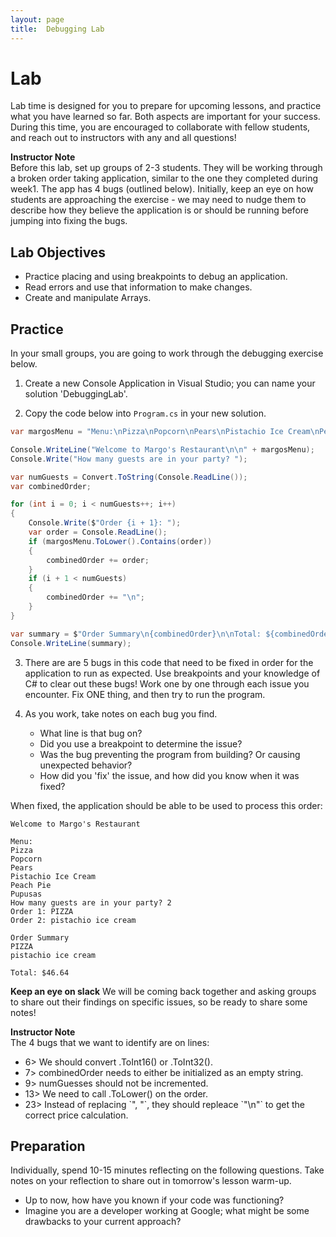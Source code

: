 ```yaml
---
layout: page
title:  Debugging Lab
---
```


# Lab
Lab time is designed for you to prepare for upcoming lessons, and practice what you have learned so far.  Both aspects are important for your success.  During this time, you are encouraged to collaborate with fellow students, and reach out to instructors with any and all questions!

<aside class="instructor-notes">
  <p><strong>Instructor Note</strong><br>Before this lab, set up groups of 2-3 students.  They will be working through a broken order taking application, similar to the one they completed during week1.  The app has 4 bugs (outlined below).  Initially, keep an eye on how students are approaching the exercise - we may need to nudge them to describe how they believe the application is or should be running before jumping into fixing the bugs.</p>
</aside>

## Lab Objectives
* Practice placing and using breakpoints to debug an application.
* Read errors and use that information to make changes.
* Create and manipulate Arrays.

## Practice

In your small groups, you are going to work through the debugging exercise below.

1. Create a new Console Application in Visual Studio; you can name your solution 'DebuggingLab'.

2. Copy the code below into `Program.cs` in your new solution.

```cs
var margosMenu = "Menu:\nPizza\nPopcorn\nPears\nPistachio Ice Cream\nPeach Pie\nPupusas";

Console.WriteLine("Welcome to Margo's Restaurant\n\n" + margosMenu);
Console.Write("How many guests are in your party? ");

var numGuests = Convert.ToString(Console.ReadLine());
var combinedOrder;

for (int i = 0; i < numGuests++; i++)
{
    Console.Write($"Order {i + 1}: ");
    var order = Console.ReadLine();
    if (margosMenu.ToLower().Contains(order))
    {
        combinedOrder += order;
    }
    if (i + 1 < numGuests)
    {
        combinedOrder += "\n";
    }
}

var summary = $"Order Summary\n{combinedOrder}\n\nTotal: ${combinedOrder.Replace(" ", "").Replace(", ", "").Length * 2.12}";
Console.WriteLine(summary);
```

3. There are are 5 bugs in this code that need to be fixed in order for the application to run as expected.  Use breakpoints and your knowledge of C# to clear out these bugs! Work one by one through each issue you encounter.  Fix ONE thing, and then try to run the program.

4. As you work, take notes on each bug you find.
    * What line is that bug on?
    * Did you use a breakpoint to determine the issue?
    * Was the bug preventing the program from building? Or causing unexpected behavior?
    * How did you 'fix' the issue, and how did you know when it was fixed?

When fixed, the application should be able to be used to process this order:
```
Welcome to Margo's Restaurant

Menu:
Pizza
Popcorn
Pears
Pistachio Ice Cream
Peach Pie
Pupusas
How many guests are in your party? 2
Order 1: PIZZA
Order 2: pistachio ice cream

Order Summary
PIZZA
pistachio ice cream

Total: $46.64
```

**Keep an eye on slack** We will be coming back together and asking groups to share out their findings on specific issues, so be ready to share some notes!

<aside class="instructor-notes">
  <p><strong>Instructor Note</strong><br>The 4 bugs that we want to identify are on lines:</p>
  <ul>
    <li>6> We should convert .ToInt16() or .ToInt32().</li>
    <li>7> combinedOrder needs to either be initialized as an empty string.</li>
    <li>9> numGuesses should not be incremented.</li>
    <li>13> We need to call .ToLower() on the order.</li>
    <li>23> Instead of replacing `", "`, they should repleace `"\n"` to get the correct price calculation.</li>
  </ul>
</aside>

## Preparation

Individually, spend 10-15 minutes reflecting on the following questions. Take notes on your reflection to share out in tomorrow's lesson warm-up.

* Up to now, how have you known if your code was functioning?
* Imagine you are a developer working at Google; what might be some drawbacks to your current approach?
